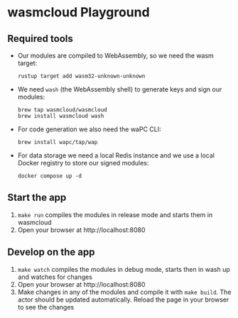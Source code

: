 # wasmcloud Playground

## Required tools

- Our modules are compiled to WebAssembly, so we need the wasm target:

  ```
  rustup target add wasm32-unknown-unknown
  ```

- We need `wash` (the WebAssembly shell) to generate keys and sign our modules:

  ```
  brew tap wasmcloud/wasmcloud
  brew install wasmcloud wash
  ```

- For code generation we also need the waPC CLI:

  ```
  brew install wapc/tap/wap
  ```

- For data storage we need a local Redis instance and we use a local Docker registry to store our signed modules:

  ```
  docker compose up -d
  ```

## Start the app

1. `make run` compiles the modules in release mode and starts them in wasmcloud
1. Open your browser at http://localhost:8080

## Develop on the app

1. `make watch` compiles the modules in debug mode, starts then in wash up and watches for changes
1. Open your browser at http://localhost:8080
1. Make changes in any of the modules and compile it with `make build`. The actor should be updated automatically. Reload the page in your browser to see the changes
